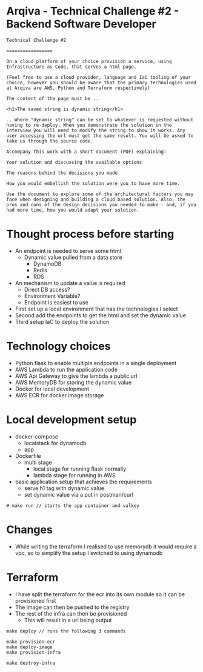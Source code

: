 # Arqiva - Technical Challenge #2 - Backend Software Developer

```
Technical Challenge #2

=================

On a cloud platform of your choice provision a service, using Infrastructure as Code, that serves a html page.

(Feel free to use a cloud provider, language and IaC tooling of your choice, however you should be aware that the primary technologies used at Arqiva are AWS, Python and Terraform respectively)

The content of the page must be ..

<h1>The saved string is dynamic string</h1>

.. Where "dynamic string" can be set to whatever is requested without having to re-deploy. When you demonstrate the solution in the interview you will need to modify the string to show it works. Any user accessing the url must get the same result. You will be asked to take us through the source code.

Accompany this work with a short document (PDF) explaining:

Your solution and discussing the available options

The reasons behind the decisions you made

How you would embellish the solution were you to have more time.

Use the document to explore some of the architectural factors you may face when designing and building a cloud based solution. Also, the pros and cons of the design decisions you needed to make - and, if you had more time, how you would adapt your solution.
```

# Thought process before starting
- An endpoint is needed to serve some html
    - Dynamic value pulled from a data store
        - DynamoDB
        - Redis
        - RDS
- An mechanism to update a value is required
    - Direct DB access?
    - Environment Variable?
    - Endpoint is easiest to use
- First set up a local environment that has the technologies I select
- Second add the endpoints to get the html and set the dynamic value
- Third setup IaC to deploy the solution

# Technology choices
- Python flask to enable multiple endpoints in a single deployment
- AWS Lambda to run the application code
- AWS Api Gateway to give the lambda a public url
- AWS MemoryDB for storing the dynamic value
- Docker for local development
- AWS ECR for docker image storage

# Local development setup
- docker-compose 
    - localstack for dynamodb
    - app
- Dockerfile
    - multi stage
        - local stage for running flask normally
        - lambda stage for running in AWS
- basic application setup that achieves the requirements
    - serve h1 tag with dynamic value
    - set dynamic value via a put in postman/curl

```
# make run // starts the app container and valkey
```

# Changes
- While writing the terraform I realised to use memorydb it would require a vpc, so to simplify the setup I switched to using dynamodb

# Terraform
- I have split the terraform for the ecr into its own module so it can be provisioned first
- The image can then be pushed to the registry
- The rest of the infra can then be provisioned
    - This will result in a uri being output
```
make deploy // runs the following 3 commands

make provision-ecr
make deploy-image
make provision-infra

make destroy-infra
```
